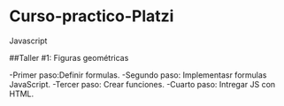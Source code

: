 # Curso-practico-Platzi
Javascript 


##Taller #1: Figuras geométricas

-Primer paso:Definir formulas.
-Segundo paso: Implementasr formulas JavaScript.
-Tercer paso: Crear funciones.
-Cuarto paso: Intregar JS con HTML.